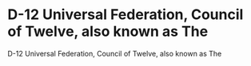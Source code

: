 # D-12 Universal Federation, Council of Twelve, also known as The

D-12 Universal Federation, Council of Twelve, also known as The
